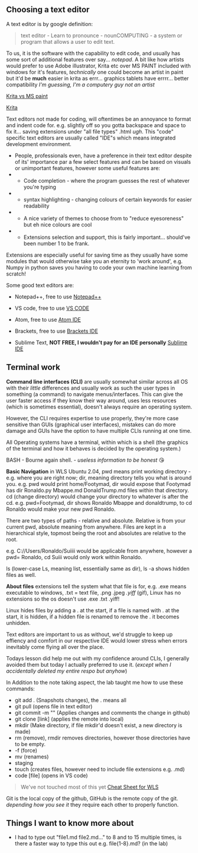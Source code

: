 ## Choosing a text editor

A text editor is by google definition:

  > text editor -
  > Learn to pronounce - 
  > nounCOMPUTING -
  > a system or program that allows a user to edit text.

To us, it is the software with the capability to edit code, and usually has some sort of additional features over say... *notepad*. A bit like how artists would prefer to use Adobe illustrator, Krita etc over MS PAINT included with windows for it's features, *technically* one could become an artist in paint but it'd be **much** easier in krita as errr... graphics tablets have errrr... better compatibility *I'm guessing, I'm a computery guy not an artist*

[Krita vs MS paint](https://preview.redd.it/hs5ra12f3y881.png?width=640&crop=smart&auto=webp&s=c3500929b36b700e85ebf063d38a48a18e4c8aa3) 

[Krita](https://krita.org/wp-content/uploads/2019/08/krita-ui-40.png)

Text editors not made for coding, will oftentimes be an annoyance to format and indent code for. e.g. slightly off so you gotta backspace and space to fix it... saving extensions under "all file types" .html *ugh*. This "code" specific text editors are usually called "IDE"s which means integrated development environment.

- People, professionals even, have a preference in their text editor despite of its' importance par a few select features and can be based on visuals or unimportant features, however some useful features are:
- - Code completion - where the program guesses the rest of whatever you're typing
- - syntax highlighting - changing colours of certain keywords for easier readability
- - A nice variety of themes to choose from to "reduce eyesoreness" but eh nice colours are cool
- - Extensions selection and support, this is fairly important... should've been number 1 to be frank.

Extensions are especially useful for saving time as they usually have some modules that would otherwise take you an eternity to 'work around', e.g. Numpy in python saves you having to code your own machine learning from scratch!

Some good text editors are:

* Notepad++, free to use
[Notepad++](https://i.pcmag.com/imagery/articles/01rBnPopClrTbcmGbFMDwIE-1..v1597666892.jpg)

* VS code, free to use
[VS CODE](https://code.visualstudio.com/opengraphimg/opengraph-home.png)

* Atom, free to use
[Atom IDE](https://lunaticthinker.me/wp-content/uploads/2016/05/atom.jpg)

* Brackets, free to use
[Brackets IDE](https://www.omgubuntu.co.uk/wp-content/uploads/2017/07/brackets-for-linux.jpg)

* Sublime Text, **NOT FREE, I wouldn't pay for an IDE personally** 
[Sublime IDE](https://cdn.britannica.com/96/198296-050-65D1A810/Clowns-tour-Ringling-Bros-Barnum-Atlanta-2017.jpg)

## Terminal work

**Command line interfaces (CLI)** are usually somewhat similar across all OS with their *little* differences and usually work as such the user types in something (a command) to navigate menus/interfaces. This can give the user faster access if they know their way around, uses less resources (which is sometimes essential), doesn't always require an operating system.

However, the CLI requires expertise to use properly, they're more case sensitive than GUIs (graphical user interfaces), mistakes can do more damage and GUIs have the option to have multiple CLIs running at one time.

All Operating systems have a terminal, within which is a shell (the graphics of the terminal and how it behaves is decided by the operating system.)

BASH - Bourne again shell. - *useless information to be honest* 😘

**Basic Navigation** in WLS Ubuntu 2.04, pwd means print working directory - e.g. where you are right now; dir, meaning directory tells you what is around you. e.g. pwd would print home/Footymad, dir would expose that Footymad has dir Ronaldo.py Mbappe.md DonaldTrump.md files within that directory. cd (change directory) would change your directory to whatever is after the cd. e.g. pwd=Footymad, dir shows Ronaldo Mbappe and donaldtrump, to cd Ronaldo would make your new pwd Ronaldo.

There are two types of paths - relative and absolute. Relative is from your current pwd, absolute meaning from anywhere. Files are kept in a hierarchical style, topmost being the root and absolutes are relative to the root.

e.g. C://Users/Ronaldo/Suiiii would be applicable from anywhere, however a pwd= Ronaldo, cd Suiii would only work within Ronaldo. 

ls (lower-case Ls, meaning list, essentially same as dir), ls -a shows hidden files as well.

**About files** extensions tell the system what that file is for, e.g. .exe means executable to windows, .txt = text file, .png .jpeg *.yiff* (gif), Linux has no extensions so the os doesn't use .exe .txt .yiff!

Linux hides files by adding a . at the start, if a file is named with . at the start, it is hidden, if a hidden file is renamed to remove the . it becomes unhidden.

Text editors are important to us as without, we'd struggle to keep up effiency and comfort in our respective IDE would lower stress when errors inevitably come flying all over the place.

Todays lesson did help me out with my confidence around CLIs, I generally avoided them but today I actually preferred to use it. (*except when I accidentally deleted my entire respo but anyhow*)

In Addition to the note taking aspect, the lab taught me how to use these commands:

- git add . (Snapshots changes), the . means all
- git pull (opens file in text editor)
- git commit -m "" (Applies changes and comments the change in github)
- git clone [link] (applies the remote into local)
- mkdir (Make directory, if file mkdir'd doesn't exist, a new directory is made)
- rm (remove), rmdir removes directories, however those directories have to be empty.
- -f (force) 
- mv (renames)
- staging
- touch (creates files, however need to include file extensions e.g. .md)
- code [file] (opens in VS code)

> We've not touched most of this yet
[Cheat Sheet for WLS](https://i.redd.it/rl0fe7r6zku11.jpg)

Git is the local copy of the github, GitHub is the remote copy of the git. *depending how you see it* they require each other to properly function.

## Things I want to know more about

- I had to type out "file1.md file2.md..." to 8 and to 15 multiple times, is there a faster way to type this out e.g. file{1-8}.md? (in the lab)
